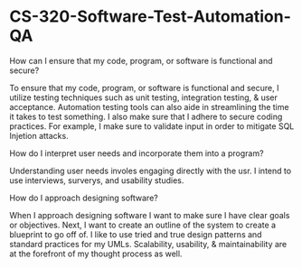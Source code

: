 # CS-320-Software-Test-Automation-QA

How can I ensure that my code, program, or software is functional and secure?

To ensure that my code, program, or software is functional and secure, I utilize testing techniques such as unit testing, integration testing, & user acceptance. Automation testing tools can also aide in streamlining the time it takes to test something. I also make sure that I adhere to secure coding practices. For example, I make sure to validate input in order to mitigate SQL Injetion attacks.

How do I interpret user needs and incorporate them into a program?

Understanding user needs involes engaging directly with the usr. I intend to use interviews, surverys, and usability studies. 

How do I approach designing software?

When I approach designing software I want to make sure I have clear goals or objectives. Next, I want to create an outline of the system to create a blueprint to go off of. I like to use tried and true design patterns and standard practices for my UMLs. Scalability, usability, & maintainability are at the forefront of my thought process as well. 

